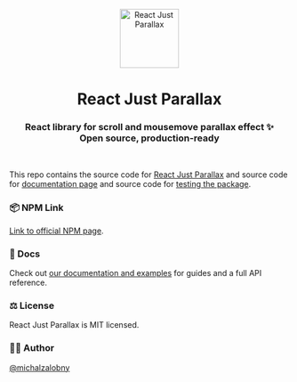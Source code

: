 <p align="center">
  <img src="https://res.cloudinary.com/dpv0ukspz/image/upload/v1657904071/rjp-logo_ov5fwk.png" width="106" height="106" alt="React Just Parallax" />
</p>
<h1 align="center">React Just Parallax</h1>
<h3 align="center">
  React library for scroll and mousemove parallax effect ✨<br>Open source, production-ready
</h3>

<br>

This repo contains the source code for [React Just Parallax](https://github.com/michalzalobny/react-just-parallax/tree/main/react-just-parallax) and source code for [documentation page](https://github.com/michalzalobny/react-just-parallax/tree/main/frontend) and source code for [testing the package](https://github.com/michalzalobny/react-just-parallax/tree/main/cra-for-testing).

### 📦 NPM Link

[Link to official NPM page](https://www.npmjs.com/package/react-just-parallax/).

### 📜 Docs

Check out [our documentation and examples](https://react-just-parallax.michalzalobny.com/) for guides and a full API reference.

### ⚖️ License

React Just Parallax is MIT licensed.

### ✍🏻 Author

[@michalzalobny](https://twitter.com/michalzalobny)
